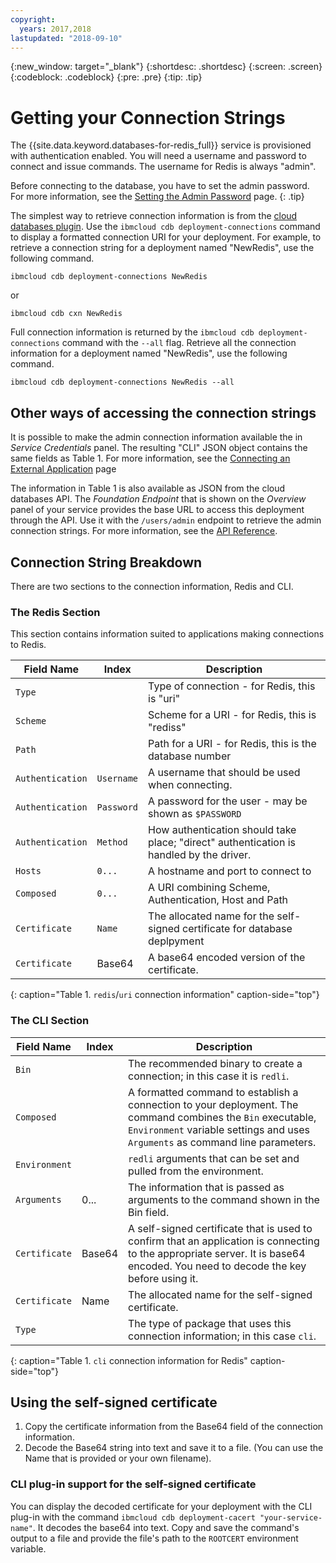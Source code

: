 ```yaml
---
copyright:
  years: 2017,2018
lastupdated: "2018-09-10"
---
```


{:new_window: target="_blank"}
{:shortdesc: .shortdesc}
{:screen: .screen}
{:codeblock: .codeblock}
{:pre: .pre}
{:tip: .tip}


# Getting your Connection Strings

The {{site.data.keyword.databases-for-redis_full}} service is provisioned with authentication enabled. You will need a username and password to connect and issue commands. The username for Redis is always "admin".

Before connecting to the database, you have to set the admin password. For more information, see the [Setting the Admin Password](./admin-password.html) page.
{: .tip}

The simplest way to retrieve connection information is from the [cloud databases plugin](./working-cli.html#the-cloud-databases-plugin). Use the `ibmcloud cdb deployment-connections` command to display a formatted connection URI for your deployment. For example, to retrieve a connection string for a deployment named  "NewRedis", use the following command.

```
ibmcloud cdb deployment-connections NewRedis
```
or
```
ibmcloud cdb cxn NewRedis
```

Full connection information is returned by the `ibmcloud cdb deployment-connections` command with the `--all` flag. Retrieve all the connection information for a deployment named  "NewRedis", use the following command.

```
ibmcloud cdb deployment-connections NewRedis --all
```

## Other ways of accessing the connection strings

It is possible to make the admin connection information available the in _Service Credentials_ panel. The resulting "CLI" JSON object contains the same fields as Table 1. For more information, see the [Connecting an External Application](./connecting-external.html) page

The information in Table 1 is also available as JSON from the cloud databases API. The _Foundation Endpoint_ that is shown on the _Overview_ panel of your service provides the base URL to access this deployment through the API. Use it with the `/users/admin` endpoint to retrieve the admin connection strings. For more information, see the [API Reference]().

## Connection String Breakdown

There are two sections to the connection information, Redis and CLI.

### The Redis Section

This section contains information suited to applications making connections to Redis.

Field Name|Index|Description
----------|-----|-----------
`Type`||Type of connection - for Redis, this is "uri"
`Scheme`||Scheme for a URI - for Redis, this is "rediss"
`Path`||Path for a URI - for Redis, this is the database number
`Authentication`|`Username`|A username that should be used when connecting.
`Authentication`|`Password`|A password for the user - may be shown as `$PASSWORD`
`Authentication`|`Method`|How authentication should take place; "direct" authentication is handled by the driver.
`Hosts`|`0...`|A hostname and port to connect to
`Composed`|`0...`|A URI combining Scheme, Authentication, Host and Path
`Certificate`|`Name`|The allocated name for the self-signed certificate for database deplpyment
`Certificate`|Base64|A base64 encoded version of the certificate.
{: caption="Table 1. `redis`/`uri` connection information" caption-side="top"}

### The CLI Section

Field Name|Index|Description
----------|-----|-----------
`Bin`||The recommended binary to create a connection; in this case it is `redli`.
`Composed`||A formatted command to establish a connection to your deployment. The command combines the `Bin` executable, `Environment` variable settings and uses `Arguments` as command line parameters.
`Environment`||`redli` arguments that can be set and pulled from the environment.
`Arguments`|0...|The information that is passed as arguments to the command shown in the Bin field.
`Certificate`|Base64|A self-signed certificate that is used to confirm that an application is connecting to the appropriate server. It is base64 encoded. You need to decode the key before using it.
`Certificate`|Name|The allocated name for the self-signed certificate.
`Type`||The type of package that uses this connection information; in this case `cli`. 
{: caption="Table 1. `cli` connection information for Redis" caption-side="top"}

## Using the self-signed certificate

1. Copy the certificate information from the Base64 field of the connection information. 
2. Decode the Base64 string into text and save it to a file. (You can use the Name that is provided or your own filename).

### CLI plug-in support for the self-signed certificate

You can display the decoded certificate for your deployment with the CLI plug-in with the command `ibmcloud cdb deployment-cacert "your-service-name"`. It decodes the base64 into text. Copy and save the command's output to a file and provide the file's path to the `ROOTCERT` environment variable.
